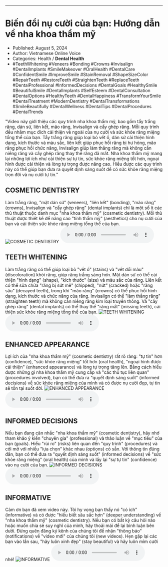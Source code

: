 
---

# Biến đổi nụ cười của bạn: Hướng dẫn về nha khoa thẩm mỹ

- Published: August 5, 2024
- Author: Vietnamese Online Voice
- Categories: Health / **Dental Health**
- #TeethWhitening #Veneers #Bonding #Crowns #Invisalign #DentalImplants #SmileMakeover #OralHealth #DentalCare #ConfidentSmile #ImproveSmile #StainRemoval #ShapeSizeColor #RepairTeeth #RestoreTeeth #StraightenTeeth #ReplaceTeeth #DentalProfessional #InformedDecisions #DentalGoals #HealthySmile #BeautifulSmile #DentalImplants #SelfEsteem #DentalConsultation #DentalOptions #HealthyTeeth #DentalHappiness #TransformYourSmile #DentalTreatment #ModernDentistry #DentalTransformations #SmileBeautifully #DentalWellness #DentalTips #DentalProcedures #DentalTrends

"Video này giới thiệu các quy trình nha khoa thẩm mỹ, bao gồm tẩy trắng răng, dán sứ, liên kết, mão răng, Invisalign và cấy ghép răng. Mỗi quy trình đều nhằm mục đích cải thiện vẻ ngoài của nụ cười và sức khỏe răng miệng tổng thể của bạn. Tẩy trắng răng giúp loại bỏ vết ố, dán sứ cải thiện hình dạng, kích thước và màu sắc, liên kết giúp phục hồi răng bị hư hỏng, mão răng phục hồi chức năng, Invisalign giúp làm thẳng răng mà không cần niềng răng và cấy ghép răng thay thế răng đã mất. Nha khoa thẩm mỹ mang lại những lợi ích như cải thiện sự tự tin, sức khỏe răng miệng tốt hơn, ngoại hình được cải thiện và lòng tự trọng được nâng cao. Hiểu được các quy trình này có thể giúp bạn đưa ra quyết định sáng suốt để có sức khỏe răng miệng trọn đời và nụ cười tự tin."


## COSMETIC DENTISTRY

Làm trắng răng, "mặt dán sứ" (veneers), "liên kết" (bonding), "mão răng" (crowns), Invisalign và "cấy ghép răng" (dental implants) chỉ là một số ít các thủ thuật thuộc danh mục "nha khoa thẩm mỹ" (cosmetic dentistry). Mỗi thủ thuật được thiết kế để nâng cao "tính thẩm mỹ" (aesthetics) cho nụ cười của bạn và cải thiện sức khỏe răng miệng tổng thể của bạn.
![COSMETIC DENTISTRY](https://http-archiver-apis-production-80.schnworks.com/storage/images/transitions/2024-08-05/transition--7229930558-Montserrat-SemiBold-512DA8.jpg)
<audio controls>
    <source src="https://http-archiver-apis-production-80.schnworks.com/storage/storage/audio/file-2740293108.mp3" type="audio/mpeg">
</audio>



## TEETH WHITENING

Làm trắng răng có thể giúp loại bỏ "vết ố" (stains) và "vết đổi màu" (discoloration) khỏi răng, giúp răng trắng sáng hơn. Mặt dán sứ có thể cải thiện "hình dạng" (shape), "kích thước" (size) và màu sắc của răng. Liên kết có thể sửa chữa "răng bị sứt mẻ" (chipped), "nứt" (cracked) hoặc "răng sâu" (decayed teeth), trong khi "mão răng" (crowns) có thể phục hồi hình dạng, kích thước và chức năng của răng. Invisalign có thể "làm thẳng răng" (straighten teeth) mà không cần niềng răng kim loại truyền thống. Và "cấy ghép răng" (dental implants) có thể thay thế "răng mất" (missing teeth), cải thiện sức khỏe răng miệng tổng thể của bạn.
![TEETH WHITENING](https://http-archiver-apis-production-80.schnworks.com/storage/images/transitions/2024-08-05/transition-32484381131-Montserrat-Regular-7B1FA2.jpg)
<audio controls>
    <source src="https://http-archiver-apis-production-80.schnworks.com/storage/storage/audio/file-17697559382.mp3" type="audio/mpeg">
</audio>



## ENHANCED APPEARANCE

Lợi ích của "nha khoa thẩm mỹ" (cosmetic dentistry) rất rõ ràng: "tự tin" hơn (confidence), "sức khỏe răng miệng" tốt hơn (oral health), "ngoại hình được cải thiện" (enhanced appearance) và lòng tự trọng tăng lên. Bằng cách hiểu được những gì nha khoa thẩm mỹ cung cấp và "các thủ tục liên quan" (procedures involved), bạn có thể đưa ra "quyết định sáng suốt" (informed decisions) về sức khỏe răng miệng của mình và có được nụ cười đẹp, tự tin sẽ tồn tại suốt đời.
![ENHANCED APPEARANCE](https://http-archiver-apis-production-80.schnworks.com/storage/images/transitions/2024-08-05/transition--17749167124-Montserrat-Black-283593.jpg)
<audio controls>
    <source src="https://http-archiver-apis-production-80.schnworks.com/storage/storage/audio/file-19179669635.mp3" type="audio/mpeg">
</audio>



## INFORMED DECISIONS

Nếu bạn đang cân nhắc "nha khoa thẩm mỹ" (cosmetic dentistry), hãy nhớ tham khảo ý kiến ​​"chuyên gia" (professional) và thảo luận về "mục tiêu" của bạn (goals). Hiểu "rủi ro" (risks) liên quan đến "quy trình" (procedures) và cởi mở với nhiều "lựa chọn" khác nhau (options) có sẵn. Với thông tin đúng đắn, bạn có thể đưa ra "quyết định sáng suốt" (informed decisions) về "sức khỏe răng miệng" (oral health) của mình và lấy lại "sự tự tin" (confidence) vào nụ cười của bạn.
![INFORMED DECISIONS](https://http-archiver-apis-production-80.schnworks.com/storage/images/transitions/2024-08-05/transition--3229950140-Montserrat-ExtraBold-880E4F.jpg)
<audio controls>
    <source src="https://http-archiver-apis-production-80.schnworks.com/storage/storage/audio/file-11071676165.mp3" type="audio/mpeg">
</audio>



## INFORMATIVE

Cảm ơn bạn đã xem video này. Tôi hy vọng bạn thấy nó "có ích" (informative) và có được "hiểu biết sâu sắc hơn" (deeper understanding) về "nha khoa thẩm mỹ" (cosmetic dentistry). Nếu bạn có bất kỳ câu hỏi nào hoặc muốn chia sẻ suy nghĩ của mình, hãy thoải mái để lại bình luận bên dưới. Đừng quên đăng ký kênh của chúng tôi để nhận "thông báo" (notifications) về "video mới" của chúng tôi (new videos). Hẹn gặp lại các bạn vào lần sau, "hãy luôn xinh đẹp" (stay beautiful) và hãy luôn mỉm cười nhé!
![INFORMATIVE](https://http-archiver-apis-production-80.schnworks.com/storage/images/transitions/2024-08-05/transition-23653031170-Montserrat-ExtraBold-673AB7.jpg)
<audio controls>
    <source src="https://http-archiver-apis-production-80.schnworks.com/storage/storage/audio/file-2552352052.mp3" type="audio/mpeg">
</audio>

